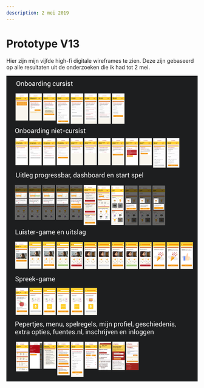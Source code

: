 ```yaml
---
description: 2 mei 2019
---
```


# Prototype V13

Hier zijn mijn vijfde high-fi digitale wireframes te zien. Deze zijn gebaseerd op alle resultaten uit de onderzoeken die ik had tot 2 mei.

![](../../.gitbook/assets/schermafbeelding-2019-05-18-om-20.41.38.png)

